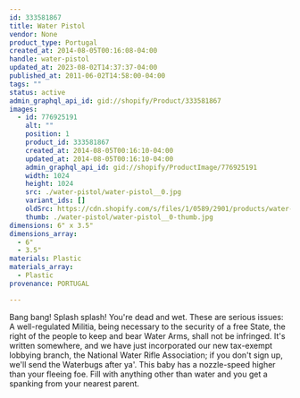 ```yaml
---
id: 333581867
title: Water Pistol
vendor: None
product_type: Portugal
created_at: 2014-08-05T00:16:08-04:00
handle: water-pistol
updated_at: 2023-08-02T14:37:37-04:00
published_at: 2011-06-02T14:58:00-04:00
tags: ""
status: active
admin_graphql_api_id: gid://shopify/Product/333581867
images:
  - id: 776925191
    alt: ""
    position: 1
    product_id: 333581867
    created_at: 2014-08-05T00:16:10-04:00
    updated_at: 2014-08-05T00:16:10-04:00
    admin_graphql_api_id: gid://shopify/ProductImage/776925191
    width: 1024
    height: 1024
    src: ./water-pistol/water-pistol__0.jpg
    variant_ids: []
    oldSrc: https://cdn.shopify.com/s/files/1/0589/2901/products/water-pistol.jpeg?v=1407212170
    thumb: ./water-pistol/water-pistol__0-thumb.jpg
dimensions: 6" x 3.5"
dimensions_array:
  - 6"
  - 3.5"
materials: Plastic
materials_array:
  - Plastic
provenance: PORTUGAL

---
```


Bang bang! Splash splash! You're dead and wet. These are serious issues: A well-regulated Militia, being necessary to the security of a free State, the right of the people to keep and bear Water Arms, shall not be infringed. It's written somewhere, and we have just incorporated our new tax-exempt lobbying branch, the National Water Rifle Association; if you don't sign up, we'll send the Waterbugs after ya'. This baby has a nozzle-speed higher than your fleeing foe. Fill with anything other than water and you get a spanking from your nearest parent.